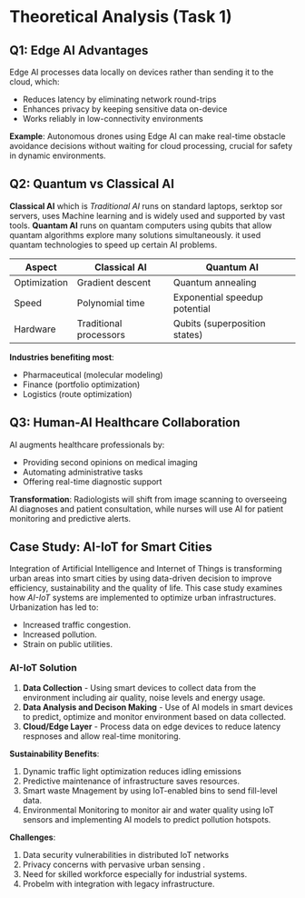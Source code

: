 # Theoretical Analysis (Task 1)

## Q1: Edge AI Advantages

Edge AI processes data locally on devices rather than sending it to the cloud, which:
- Reduces latency by eliminating network round-trips
- Enhances privacy by keeping sensitive data on-device
- Works reliably in low-connectivity environments

**Example**: Autonomous drones using Edge AI can make real-time obstacle avoidance decisions without waiting for cloud processing, crucial for safety in dynamic environments.

## Q2: Quantum vs Classical AI
 **Classical AI** which is *Traditional AI* runs on standard laptops, serktop sor servers, uses Machine learning and is widely used and supported by vast tools.
 **Quantam AI** runs on quantam computers using qubits that allow quantam algorithms explore many solutions simultaneously. it used quantam technologies to speed up certain AI problems.

| Aspect          | Classical AI               | Quantum AI                     |
|-----------------|---------------------------|--------------------------------|
| Optimization    | Gradient descent          | Quantum annealing             |
| Speed           | Polynomial time           | Exponential speedup potential  |
| Hardware        | Traditional processors    | Qubits (superposition states)  |

**Industries benefiting most**:
- Pharmaceutical (molecular modeling)
- Finance (portfolio optimization)
- Logistics (route optimization)

## Q3: Human-AI Healthcare Collaboration

AI augments healthcare professionals by:
- Providing second opinions on medical imaging
- Automating administrative tasks
- Offering real-time diagnostic support

**Transformation**:
Radiologists will shift from image scanning to overseeing AI diagnoses and patient consultation, while nurses will use AI for patient monitoring and predictive alerts.

## Case Study: AI-IoT for Smart Cities
Integration of Artificial Intelligence and Internet of Things is transforming urban areas into smart cities by using data-driven decision to improve efficiency, sustainability and the quality of life. This case study examines how *AI-IoT* systems are implemented to optimize urban infrastructures. 
Urbanization has led to:
 - Increased traffic congestion.
 - Increased pollution.
 - Strain on public utilities.

### AI-IoT Solution
1. **Data Collection** - Using smart devices to collect data from the environment including air quality, noise levels and energy usage.
2. **Data Analysis and Decison Making** - Use of AI models in smart devices to predict, optimize and monitor environment based on data collected.
3. **Cloud/Edge Layer** - Process data on edge devices to reduce latency respnoses and allow real-time monitoring.

**Sustainability Benefits**:
1. Dynamic traffic light optimization reduces idling emissions
2. Predictive maintenance of infrastructure saves resources.
3. Smart waste Mnagement by using IoT-enabled bins to send fill-level data.
4. Environmental Monitoring to monitor air and water quality using IoT sensors and implementing AI models to predict pollution hotspots.

**Challenges**:
1. Data security vulnerabilities in distributed IoT networks
2. Privacy concerns with pervasive urban sensing .
3. Need for skilled workforce especially for industrial systems.
4. Probelm with integration with legacy infrastructure.